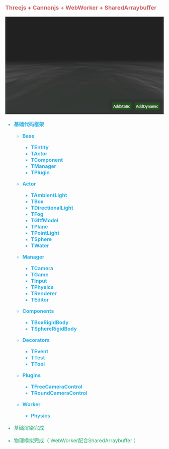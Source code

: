 <strong>
<font size="4" color="#cc6666">

Threejs + Cannonjs + WebWorker + SharedArraybuffer

</font>

![](./Example.gif)

<font size="3" color="#2cb2e7">

-   基础代码框架

    -   Base

        -   TEntity
        -   TActor
        -   TComponent
        -   TManager
        -   TPlugin

    -   Actor

        -   TAmbientLight
        -   TBox
        -   TDirectionalLight
        -   TFog
        -   TGltfModel
        -   TPlane
        -   TPointLight
        -   TSphere
        -   TWater

    -   Manager

        -   TCamera
        -   TGame
        -   TInput
        -   TPhysics
        -   TRenderer
        -   TEditor

    -   Components

        -   TBoxRigidBody
        -   TSphereRigidBody

    -   Decorators

        -   TEvent
        -   TTest
        -   TTool

    -   Plugins

        -   TFreeCameraControl
        -   TRoundCameraControl

    -   Worker

        -   Physics

</font>
</strong>

<font size="3" color="#2cae77">

-   基础渲染完成

-   物理模拟完成（ WebWorker配合SharedArraybuffer ）

</font>
